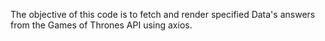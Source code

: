 The objective of this code is to fetch and render specified Data's answers from the Games of Thrones API using axios.
